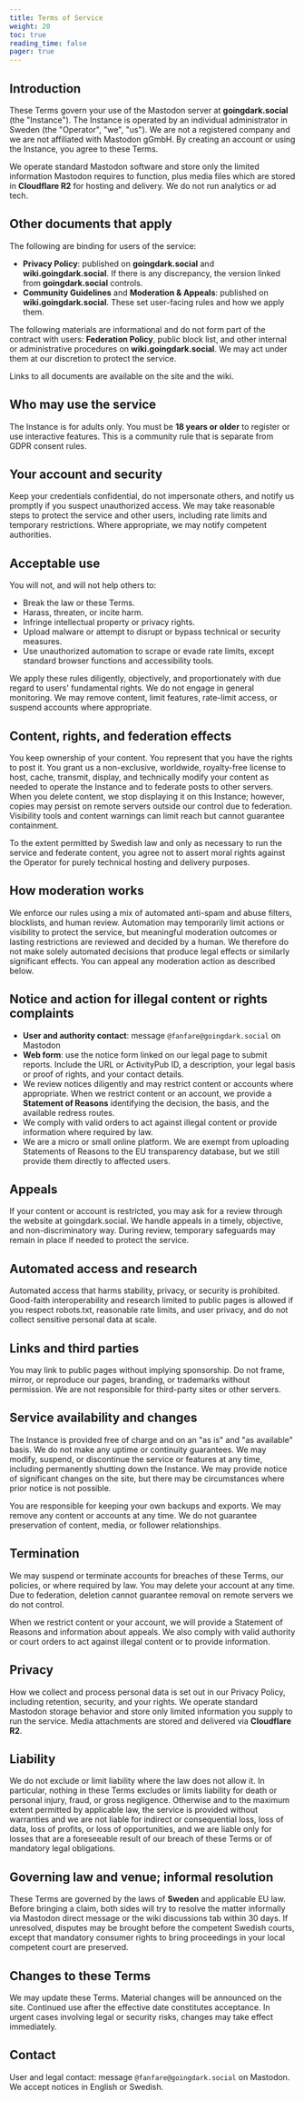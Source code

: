 ```yaml
---
title: Terms of Service
weight: 20
toc: true
reading_time: false
pager: true
---
```


## Introduction

These Terms govern your use of the Mastodon server at **goingdark.social** (the "Instance"). The Instance is operated by an individual administrator in Sweden (the "Operator", "we", "us"). We are not a registered company and we are not affiliated with Mastodon gGmbH. By creating an account or using the Instance, you agree to these Terms.

We operate standard Mastodon software and store only the limited information Mastodon requires to function, plus media files which are stored in **Cloudflare R2** for hosting and delivery. We do not run analytics or ad tech.

## Other documents that apply

The following are binding for users of the service:

* **Privacy Policy**: published on **goingdark.social** and **wiki.goingdark.social**. If there is any discrepancy, the version linked from **goingdark.social** controls.
* **Community Guidelines** and **Moderation & Appeals**: published on **wiki.goingdark.social**. These set user-facing rules and how we apply them.

The following materials are informational and do not form part of the contract with users: **Federation Policy**, public block list, and other internal or administrative procedures on **wiki.goingdark.social**. We may act under them at our discretion to protect the service.

Links to all documents are available on the site and the wiki.

## Who may use the service

The Instance is for adults only. You must be **18 years or older** to register or use interactive features. This is a community rule that is separate from GDPR consent rules.

## Your account and security

Keep your credentials confidential, do not impersonate others, and notify us promptly if you suspect unauthorized access. We may take reasonable steps to protect the service and other users, including rate limits and temporary restrictions. Where appropriate, we may notify competent authorities.

## Acceptable use

You will not, and will not help others to:

* Break the law or these Terms.
* Harass, threaten, or incite harm.
* Infringe intellectual property or privacy rights.
* Upload malware or attempt to disrupt or bypass technical or security measures.
* Use unauthorized automation to scrape or evade rate limits, except standard browser functions and accessibility tools.

We apply these rules diligently, objectively, and proportionately with due regard to users' fundamental rights. We do not engage in general monitoring. We may remove content, limit features, rate-limit access, or suspend accounts where appropriate.

## Content, rights, and federation effects

You keep ownership of your content. You represent that you have the rights to post it. You grant us a non-exclusive, worldwide, royalty-free license to host, cache, transmit, display, and technically modify your content as needed to operate the Instance and to federate posts to other servers. When you delete content, we stop displaying it on this Instance; however, copies may persist on remote servers outside our control due to federation. Visibility tools and content warnings can limit reach but cannot guarantee containment.

To the extent permitted by Swedish law and only as necessary to run the service and federate content, you agree not to assert moral rights against the Operator for purely technical hosting and delivery purposes.

## How moderation works

We enforce our rules using a mix of automated anti-spam and abuse filters, blocklists, and human review. Automation may temporarily limit actions or visibility to protect the service, but meaningful moderation outcomes or lasting restrictions are reviewed and decided by a human. We therefore do not make solely automated decisions that produce legal effects or similarly significant effects. You can appeal any moderation action as described below.

## Notice and action for illegal content or rights complaints

* **User and authority contact**: message `@fanfare@goingdark.social` on Mastodon
* **Web form**: use the notice form linked on our legal page to submit reports. Include the URL or ActivityPub ID, a description, your legal basis or proof of rights, and your contact details.
* We review notices diligently and may restrict content or accounts where appropriate. When we restrict content or an account, we provide a **Statement of Reasons** identifying the decision, the basis, and the available redress routes.
* We comply with valid orders to act against illegal content or provide information where required by law.
* We are a micro or small online platform. We are exempt from uploading Statements of Reasons to the EU transparency database, but we still provide them directly to affected users.

## Appeals

If your content or account is restricted, you may ask for a review through the website at goingdark.social. We handle appeals in a timely, objective, and non-discriminatory way. During review, temporary safeguards may remain in place if needed to protect the service.

## Automated access and research

Automated access that harms stability, privacy, or security is prohibited. Good-faith interoperability and research limited to public pages is allowed if you respect robots.txt, reasonable rate limits, and user privacy, and do not collect sensitive personal data at scale.

## Links and third parties

You may link to public pages without implying sponsorship. Do not frame, mirror, or reproduce our pages, branding, or trademarks without permission. We are not responsible for third-party sites or other servers.

## Service availability and changes

The Instance is provided free of charge and on an "as is" and "as available" basis. We do not make any uptime or continuity guarantees. We may modify, suspend, or discontinue the service or features at any time, including permanently shutting down the Instance. We may provide notice of significant changes on the site, but there may be circumstances where prior notice is not possible.

You are responsible for keeping your own backups and exports. We may remove any content or accounts at any time. We do not guarantee preservation of content, media, or follower relationships.

## Termination

We may suspend or terminate accounts for breaches of these Terms, our policies, or where required by law. You may delete your account at any time. Due to federation, deletion cannot guarantee removal on remote servers we do not control.

When we restrict content or your account, we will provide a Statement of Reasons and information about appeals. We also comply with valid authority or court orders to act against illegal content or to provide information.

## Privacy

How we collect and process personal data is set out in our Privacy Policy, including retention, security, and your rights. We operate standard Mastodon storage behavior and store only limited information you supply to run the service. Media attachments are stored and delivered via **Cloudflare R2**.

## Liability

We do not exclude or limit liability where the law does not allow it. In particular, nothing in these Terms excludes or limits liability for death or personal injury, fraud, or gross negligence. Otherwise and to the maximum extent permitted by applicable law, the service is provided without warranties and we are not liable for indirect or consequential loss, loss of data, loss of profits, or loss of opportunities, and we are liable only for losses that are a foreseeable result of our breach of these Terms or of mandatory legal obligations.

## Governing law and venue; informal resolution

These Terms are governed by the laws of **Sweden** and applicable EU law. Before bringing a claim, both sides will try to resolve the matter informally via Mastodon direct message or the wiki discussions tab within 30 days. If unresolved, disputes may be brought before the competent Swedish courts, except that mandatory consumer rights to bring proceedings in your local competent court are preserved.

## Changes to these Terms

We may update these Terms. Material changes will be announced on the site. Continued use after the effective date constitutes acceptance. In urgent cases involving legal or security risks, changes may take effect immediately.

## Contact

User and legal contact: message `@fanfare@goingdark.social` on Mastodon. We accept notices in English or Swedish.
